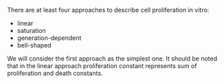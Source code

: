 There are at least four approaches to describe cell proliferation in vitro:
- linear
- saturation
- generation-dependent
- bell-shaped

We will consider the first approach as the simplest one. It should be noted that in the linear approach proliferation constant represents sum of proliferation and death constants.
